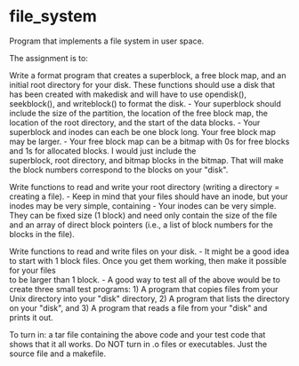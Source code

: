 file_system
===========

Program that implements a file system in user space.

The assignment is to:

Write a format program that creates a superblock, a free block map, and an initial root directory for your disk. These functions should use a disk that has been created with makedisk and will have to use opendisk(), seekblock(), and writeblock() to format the disk.
    - Your superblock should include the size of the partition, the location of the free block map, the location of the root 
      directory, and the start of the data blocks.
    - Your superblock and inodes can each be one block long. Your free block map may be larger.
    - Your free block map can be a bitmap with 0s for free blocks and 1s for allocated blocks. I would just include the     
      superblock, root directory, and bitmap blocks in the bitmap. That will make the block numbers correspond to the blocks 
      on your "disk".

Write functions to read and write your root directory (writing a directory = creating a file).
    - Keep in mind that your files should have an inode, but your inodes may be very simple, containing
    - Your inodes can be very simple. They can be fixed size (1 block) and need only contain the size of the file and an 
      array of direct block pointers (i.e., a list of block numbers for the blocks in the file).

Write functions to read and write files on your disk.
    - It might be a good idea to start with 1 block files. Once you get them working, then make it possible for your files   
      to be larger than 1 block.
    - A good way to test all of the above would be to create three small test programs: 1) A program that copies files from 
      your Unix directory into your "disk" directory, 2) A program that lists the directory on your "disk", and 3) A program 
      that reads a file from your "disk" and prints it out.

To turn in: a tar file containing the above code and your test code that shows that it all works. Do NOT turn in .o files or executables. Just the source file and a makefile.
